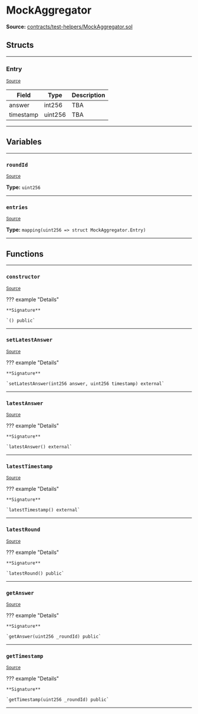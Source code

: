 # MockAggregator

**Source:** [contracts/test-helpers/MockAggregator.sol](https://github.com/Synthetixio/synthetix/tree/develop/contracts/test-helpers/MockAggregator.sol)

## Structs

---

### Entry
<sub>[Source](https://github.com/Synthetixio/synthetix/tree/develop/contracts/test-helpers/MockAggregator.sol#L23)</sub>

| Field | Type | Description |
| ------ | ------ | ------ |
| answer | int256 | TBA |
| timestamp | uint256 | TBA |

---

## Variables

---

### `roundId`
<sub>[Source](https://github.com/Synthetixio/synthetix/tree/develop/contracts/test-helpers/MockAggregator.sol#L21)</sub>

**Type:** `uint256`

---

### `entries`
<sub>[Source](https://github.com/Synthetixio/synthetix/tree/develop/contracts/test-helpers/MockAggregator.sol#L28)</sub>

**Type:** `mapping(uint256 => struct MockAggregator.Entry)`

---

## Functions

---

### `constructor`
<sub>[Source](https://github.com/Synthetixio/synthetix/tree/develop/contracts/test-helpers/MockAggregator.sol#L30)</sub>

??? example "Details"

    **Signature**

    `() public`

---

### `setLatestAnswer`
<sub>[Source](https://github.com/Synthetixio/synthetix/tree/develop/contracts/test-helpers/MockAggregator.sol#L33)</sub>

??? example "Details"

    **Signature**

    `setLatestAnswer(int256 answer, uint256 timestamp) external`

---

### `latestAnswer`
<sub>[Source](https://github.com/Synthetixio/synthetix/tree/develop/contracts/test-helpers/MockAggregator.sol#L38)</sub>

??? example "Details"

    **Signature**

    `latestAnswer() external`

---

### `latestTimestamp`
<sub>[Source](https://github.com/Synthetixio/synthetix/tree/develop/contracts/test-helpers/MockAggregator.sol#L42)</sub>

??? example "Details"

    **Signature**

    `latestTimestamp() external`

---

### `latestRound`
<sub>[Source](https://github.com/Synthetixio/synthetix/tree/develop/contracts/test-helpers/MockAggregator.sol#L46)</sub>

??? example "Details"

    **Signature**

    `latestRound() public`

---

### `getAnswer`
<sub>[Source](https://github.com/Synthetixio/synthetix/tree/develop/contracts/test-helpers/MockAggregator.sol#L50)</sub>

??? example "Details"

    **Signature**

    `getAnswer(uint256 _roundId) public`

---

### `getTimestamp`
<sub>[Source](https://github.com/Synthetixio/synthetix/tree/develop/contracts/test-helpers/MockAggregator.sol#L54)</sub>

??? example "Details"

    **Signature**

    `getTimestamp(uint256 _roundId) public`

---

